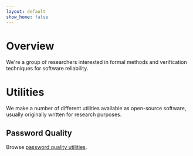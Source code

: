 ```yaml
---
layout: default
show_home: false
---
```


# Overview
We're a group of researchers interested in formal methods and verification techniques for software reliability.

# Utilities
We make a number of different utilities available as open-source software, usually originally written for research purposes.

## Password Quality
Browse [password quality utilities](password-quality).
